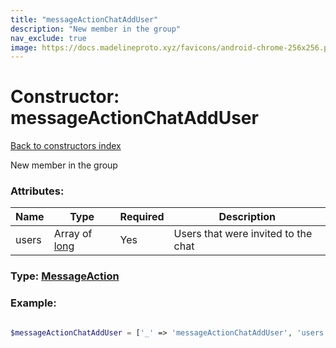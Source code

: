 ```yaml
---
title: "messageActionChatAddUser"
description: "New member in the group"
nav_exclude: true
image: https://docs.madelineproto.xyz/favicons/android-chrome-256x256.png
---
```

# Constructor: messageActionChatAddUser  
[Back to constructors index](/API_docs/constructors/index.html)



New member in the group

### Attributes:

| Name     |    Type       | Required | Description |
|----------|---------------|----------|-------------|
|users|Array of [long](/API_docs/types/long.html) | Yes|Users that were invited to the chat|



### Type: [MessageAction](/API_docs/types/MessageAction.html)


### Example:

```php

$messageActionChatAddUser = ['_' => 'messageActionChatAddUser', 'users' => [long, long]];
```  
